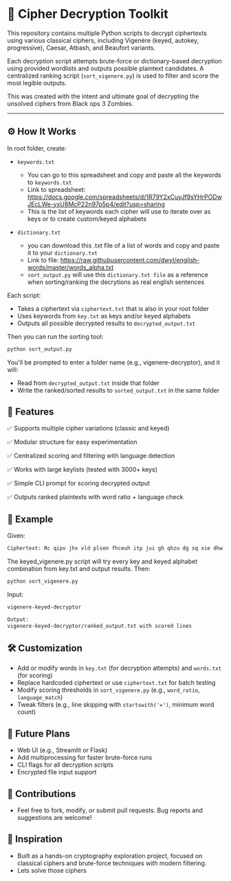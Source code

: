 # 🔐 Cipher Decryption Toolkit

This repository contains multiple Python scripts to decrypt ciphertexts using various classical ciphers, including Vigenère (keyed, autokey, progressive), Caesar, Atbash, and Beaufort variants.

Each decryption script attempts brute-force or dictionary-based decryption using provided wordlists and outputs possible plaintext candidates. A centralized ranking script (`sort_vigenere.py`) is used to filter and score the most legible outputs.

This was created with the intent and ultimate goal of decrypting the unsolved ciphers from Black ops 3 Zombies.

---

## ⚙️ How It Works
In root folder, create:

- `keywords.txt`
   - You can go to this spreadsheet and copy and paste all the keywords to `keywords.txt`
   - Link to spreadsheet: https://docs.google.com/spreadsheets/d/1R79Y2xCuyJf9sYHrPODwJEcLWe-yxU8McP22n97p5p4/edit?usp=sharing
   - This is the list of keywords each cipher will use to iterate over as keys or to create custom/keyed alphabets

- `dictionary.txt`
   - you can download this .txt file of a list of words and copy and paste it to your `dictionary.txt`
   - Link to file: https://raw.githubusercontent.com/dwyl/english-words/master/words_alpha.txt
   - `sort_output.py` will use this `dictionary.txt file` as a reference when sorting/ranking the decrytions as real english sentences

Each script:
- Takes a ciphertext via `ciphertext.txt` that is also in your root folder
- Uses keywords from `key.txt` as keys and/or keyed alphabets
- Outputs all possible decrypted results to `decrypted_output.txt`

Then you can run the sorting tool:
```bash
python sort_output.py
```

You'll be prompted to enter a folder name (e.g., vigenere-decryptor), and it will:
- Read from `decrypted_output.txt` inside that folder
- Write the ranked/sorted results to `sorted_output.txt` in the same folder


## 📌 Features
✅ Supports multiple cipher variations (classic and keyed)

✅ Modular structure for easy experimentation

✅ Centralized scoring and filtering with language detection

✅ Works with large keylists (tested with 3000+ keys)

✅ Simple CLI prompt for scoring decrypted output

✅ Outputs ranked plaintexts with word ratio + language check

## 🧪 Example
Given:
```bash
Ciphertext: Rc qipv jhx vld plson fhceuh itp jui gh qhzu dg sq xie dhw. U gbfl lf fluz pcag wrgkv zw, dinyg zw, qge gnvm L fhx.
```

The keyed_vigenere.py script will try every key and keyed alphabet combination from key.txt and output results. Then:
```bash
python sort_vigenere.py
```

Input:
```bash
vigenere-keyed-decryptor
```

```bash
Output:
vigenere-keyed-decryptor/ranked_output.txt with scored lines
```

## 🛠️ Customization
- Add or modify words in `key.txt` (for decryption attempts) and `words.txt` (for scoring)
- Replace hardcoded ciphertext or use `ciphertext.txt` for batch testing
- Modify scoring thresholds in `sort_vigenere.py` (e.g., `word_ratio`, `language_match`)
- Tweak filters (e.g., line skipping with `startswith('=')`, minimum word count)

## 🚀 Future Plans
- Web UI (e.g., Streamlit or Flask)
- Add multiprocessing for faster brute-force runs
- CLI flags for all decryption scripts
- Encrypted file input support

## 🤝 Contributions
- Feel free to fork, modify, or submit pull requests. Bug reports and suggestions are welcome!

## 🧠 Inspiration
- Built as a hands-on cryptography exploration project, focused on classical ciphers and brute-force techniques with modern filtering.
- Lets solve those ciphers
